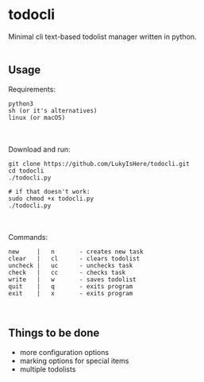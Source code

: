 # todocli
Minimal cli text-based todolist manager written in python.<br/>
<br/>
## Usage
Requirements:
```
python3
sh (or it's alternatives)
linux (or macOS)
```
<br/> <br/>
Download and run:
```
git clone https://github.com/LukyIsHere/todocli.git
cd todocli
./todocli.py

# if that doesn't work:
sudo chmod +x todocli.py
./todocli.py
```
<br/><br/>
Commands:
```
new     |   n       - creates new task
clear   |   cl      - clears todolist
uncheck |   uc      - unchecks task
check   |   cc      - checks task
write   |   w       - saves todolist
quit    |   q       - exits program
exit    |   x       - exits program
```
<br>


## Things to be done
* more configuration options
* marking options for special items
* multiple todolists
